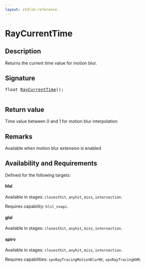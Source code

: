 ```yaml
---
layout: stdlib-reference
---
```


# RayCurrentTime

## Description



Returns the current time value for motion blur.

## Signature 

<pre>
<span class="code_keyword">float</span> <a href="/stdlib-reference/global-decls/raycurrenttime-03a">RayCurrentTime</a>();

</pre>

## Return value
Time value between 0 and 1 for motion blur interpolation

## Remarks
Available when motion blur extension is enabled


## Availability and Requirements

Defined for the following targets:

#### hlsl
Available in stages: `closesthit`, `anyhit`, `miss`, `intersection`.

Requires capability: `hlsl_nvapi`.
#### glsl
Available in stages: `closesthit`, `anyhit`, `miss`, `intersection`.

#### spirv
Available in stages: `closesthit`, `anyhit`, `miss`, `intersection`.

Requires capabilities: `spvRayTracingMotionBlurNV`, `spvRayTracingKHR`.


